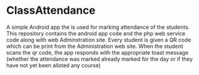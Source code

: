 # ClassAttendance
A simple Android app the is used for marking attendance of the students. This repository contains the android app code and the php web service code along with web Adminstration site. Every student is given a QR code which can be print from the Administration web site. When the student scans the qr code, the app responds with the appropriate toast message (whether the attendance was marked  already marked for the day or if they have not yet been alloted any course)
